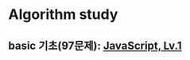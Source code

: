 # Algorithm study
## basic 기초(97문제): [JavaScript, Lv.1](https://school.programmers.co.kr/learn/challenges?order=recent&languages=javascript&page=1&levels=1)
